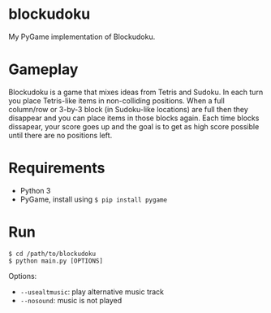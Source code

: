 # blockudoku

My PyGame implementation of Blockudoku.

# Gameplay

Blockudoku is a game that mixes ideas from Tetris and Sudoku.
In each turn you place Tetris-like items in non-colliding positions.
When a full column/row or 3-by-3 block (in Sudoku-like locations) are full then they disappear and you can place items in those blocks again.
Each time blocks dissapear, your score goes up and the goal is to get as high score possible until there are no positions left.

# Requirements

* Python 3
* PyGame, install using `$ pip install pygame`

# Run

```
$ cd /path/to/blockudoku
$ python main.py [OPTIONS]
```

Options:
* `--usealtmusic`: play alternative music track
* `--nosound`: music is not played
